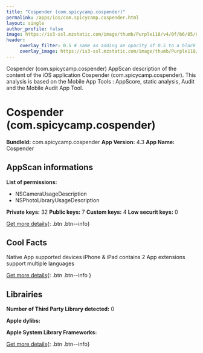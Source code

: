 ```yaml
---
title: "Cospender (com.spicycamp.cospender)"
permalink: /apps/ios/com.spicycamp.cospender.html
layout: single
author_profile: false
image: https://is3-ssl.mzstatic.com/image/thumb/Purple118/v4/0f/b6/85/0fb6854f-ec4a-2ed5-a9f1-5424bb42af56/AppIcon-1x_U007emarketing-85-220-6.png/512x512bb.jpg
header: 
     overlay_filter: 0.5 # same as adding an opacity of 0.5 to a black background
     overlay_image: https://is3-ssl.mzstatic.com/image/thumb/Purple118/v4/0f/b6/85/0fb6854f-ec4a-2ed5-a9f1-5424bb42af56/AppIcon-1x_U007emarketing-85-220-6.png/512x512bb.jpg
---
```

Cospender (com.spicycamp.cospender) AppScan description of the content of the iOS application Cospender (com.spicycamp.cospender). This analysis is based on the Mobile App Tools : AppScore, static analysis, Audit and the Mobile Audit App Tool.

# Cospender (com.spicycamp.cospender)

**BundleId:** com.spicycamp.cospender
**App Version:** 4.3
**App Name:** Cospender


## AppScan informations 

**List of permissions:** 
- NSCameraUsageDescription
- NSPhotoLibraryUsageDescription
  
  
**Private keys:** 32
**Public keys:** 7
**Custom keys:** 4
**Low securit keys:** 0
  
[Get more details](/pricing.html){: .btn .btn--info}

## Cool Facts

Native App
supported devices iPhone & iPad
contains 2 App extensions
support multiple languages
  
[Get more details](/pricing.html){: .btn .btn--info }

## Librairies 
**Number of Third Party Library detected:** 0


**Apple dylibs:**


**Apple System Library Frameworks:**


  
[Get more details](/pricing.html){: .btn .btn--info}


